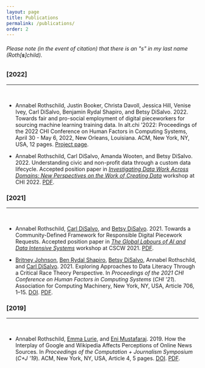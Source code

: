 ```yaml
---
layout: page
title: Publications
permalink: /publications/
order: 2
---
```


###### Please note (in the event of citation) that there is an "s" in my last name (Roth[__s__]child). ######

<!-- * TOC
{:toc} -->

### [2022]
------
<br>

* Annabel Rothschild, Justin Booker, Christa Davoll, Jessica Hill, Venise Ivey, Carl DiSalvo, Benjamin Rydal Shapiro, and Betsy DiSalvo. 2022. Towards fair and pro-social employment of digital pieceworkers for sourcing machine learning training data. In alt.chi ’2022: Proceedings of the 2022 CHI Conference on Human Factors in Computing Systems, April 30 - May 6, 2022, New Orleans, Louisiana. ACM, New York, NY, USA, 12 pages. [Project page](https://annabelrothschild.com/projects/alt.chi-22/pro-social_crowd_collaborator_recruitment_guidelines).

* Annabel Rothschild, Carl DiSalvo, Amanda Wooten, and Betsy DiSalvo. 2022. Understanding civic and non-profit data through a custom data lifecycle. Accepted position paper in [_Investigating Data Work Across Domains: New Perspectives on the Work of Creating Data_](https://web.asu.edu/dataworkworkshopchi2022/home) workshop at CHI 2022. [PDF](/documents/Rothschild_NonProfitCivicData_2022.pdf).

### [2021]
------
<br>

* Annabel Rothschild, [Carl DiSalvo](https://www.carldisalvo.com/), and [Betsy DiSalvo](http://www.betsydisalvo.com/). 2021. Towards a Community-Defined Framework for Responsible Digital Piecework Requests. Accepted position paper in [_The Global Labours of AI and Data Intensive Systems_](https://globaltechandsociety.red/cscw2021/) workshop at CSCW 2021. [PDF](/documents/Rothschild_GlobalLabors_2021.pdf).

* [Britney Johnson](https://www.linkedin.com/in/britney-johnson-8b904555/), [Ben Rydal Shapiro](https://www.benrydal.com/), [Betsy DiSalvo](http://www.betsydisalvo.com/), Annabel Rothschild, and [Carl DiSalvo](https://www.carldisalvo.com/). 2021. Exploring Approaches to Data Literacy Through a Critical Race Theory Perspective. In _Proceedings of the 2021 CHI Conference on Human Factors in Computing Systems_ (_CHI '21_). Association for Computing Machinery, New York, NY, USA, Article 706, 1–15. [DOI](https://doi.org/10.1145/3411764.3445141). [PDF](/documents/Johnson_CHI_2021.pdf).

### [2019]
------
<br>

* Annabel Rothschild, [Emma Lurie](https://emmalurie.github.io/), and [Eni Mustafaraj](https://cs.wellesley.edu/~eni/index.html). 2019. How the Interplay of Google and Wikipedia Affects Perceptions of Online News Sources. In _Proceedings of the Computation + Journalism Symposium_ (_C+J '19_). ACM, New York, NY, USA, Article 4, 5 pages. [DOI](https://doi.org/10.475/123_4). [PDF](/documents/Rothschild_C+J_2019.pdf).
